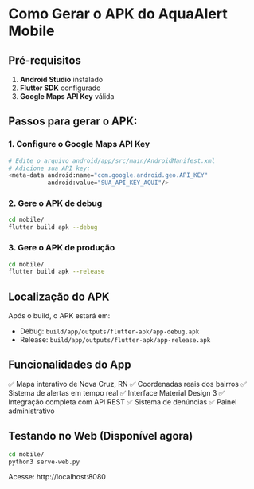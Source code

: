 # Como Gerar o APK do AquaAlert Mobile

## Pré-requisitos
1. **Android Studio** instalado
2. **Flutter SDK** configurado
3. **Google Maps API Key** válida

## Passos para gerar o APK:

### 1. Configure o Google Maps API Key
```bash
# Edite o arquivo android/app/src/main/AndroidManifest.xml
# Adicione sua API key:
<meta-data android:name="com.google.android.geo.API_KEY"
           android:value="SUA_API_KEY_AQUI"/>
```

### 2. Gere o APK de debug
```bash
cd mobile/
flutter build apk --debug
```

### 3. Gere o APK de produção
```bash
cd mobile/
flutter build apk --release
```

## Localização do APK
Após o build, o APK estará em:
- Debug: `build/app/outputs/flutter-apk/app-debug.apk`
- Release: `build/app/outputs/flutter-apk/app-release.apk`

## Funcionalidades do App
✅ Mapa interativo de Nova Cruz, RN
✅ Coordenadas reais dos bairros
✅ Sistema de alertas em tempo real
✅ Interface Material Design 3
✅ Integração completa com API REST
✅ Sistema de denúncias
✅ Painel administrativo

## Testando no Web (Disponível agora)
```bash
cd mobile/
python3 serve-web.py
```

Acesse: http://localhost:8080